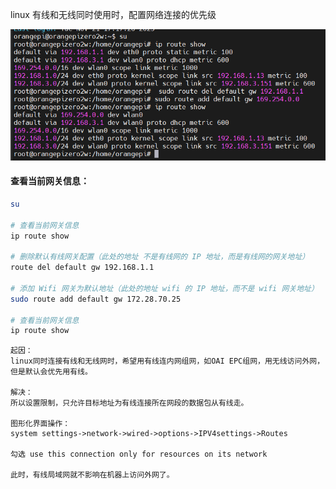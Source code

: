 linux 有线和无线同时使用时，配置网络连接的优先级

![net](.assest/net/net.png)



#### 查看当前网关信息：

```bash
su

# 查看当前网关信息
ip route show
 
# 删除默认有线网关配置（此处的地址 不是有线网的 IP 地址，而是有线网的网关地址）
route del default gw 192.168.1.1 

# 添加 Wifi 网关为默认地址（此处的地址 wifi 的 IP 地址，而不是 wifi 网关地址）
sudo route add default gw 172.28.70.25

# 查看当前网关信息
ip route show
```







```
起因：
linux同时连接有线和无线网时，希望用有线连内网组网，如OAI EPC组网，用无线访问外网，但是默认会优先用有线。

解决：
所以设置限制，只允许目标地址为有线连接所在网段的数据包从有线走。

图形化界面操作：
system settings->network->wired->options->IPV4settings->Routes

勾选 use this connection only for resources on its network

此时，有线局域网就不影响在机器上访问外网了。

```

